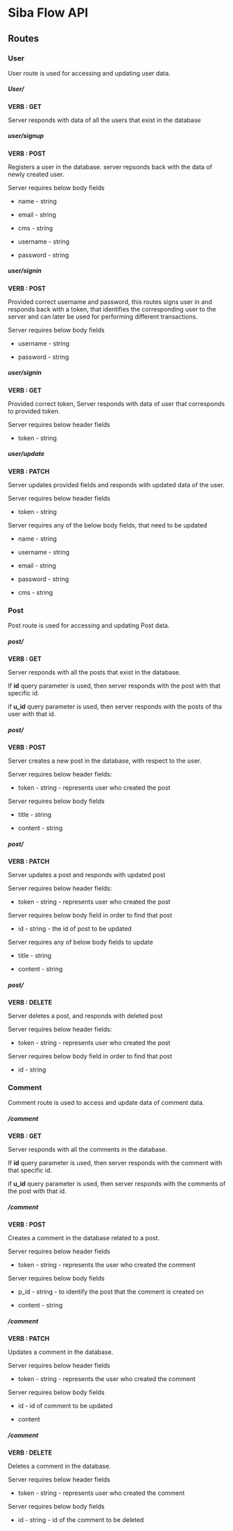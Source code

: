 # Siba Flow API

## Routes

### User

User route is used for accessing and updating user data.

 

##### User/

**VERB : GET**

Server responds with data of all the users that exist in the database

 

##### user/signup

**VERB : POST**

Registers a user in the database. server repsonds back with the data of newly created user.

Server requires below body fields

- name - string

- email - string

- cms - string

- username - string

- password - string



##### user/signin

**VERB : POST**

Provided correct username and password, this routes signs user in and responds back with a token, that identifies the corresponding user to the server and can later be used for performing different transactions.

Server requires below body fields

- username - string

- password - string



##### user/signin

**VERB : GET**

Provided correct token, Server responds with data of user that corresponds to provided token.

Server requires below header fields

- token - string



##### user/update

**VERB : PATCH**

Server updates provided fields and responds with updated data of the user.

Server requires below header fields

- token - string

Server requires any of the below body fields, that need to be updated

- name - string

- username - string

- email - string

- password - string

- cms - string



### Post

Post route is used for accessing and updating Post data.



##### post/

**VERB : GET**

Server responds with all the posts that exist in the database.

If **id** query parameter is used, then server responds with the post with that specific id.

if **u_id** query parameter is used, then server responds with the posts of tha user with that id.



##### post/

**VERB : POST**

Server creates a new post in the database, with respect to the user.

Server requires below header fields:

- token - string - represents user who created the post

Server requires below body fields

- title - string

- content - string



##### post/

**VERB : PATCH**

Server updates a post and responds with updated post

Server requires below header fields:

- token - string - represents user who created the post

Server requires below body field in order to find that post

- id - string - the id of post to be updated

Server requires any of below body fields to update

- title - string

- content - string



##### post/

**VERB : DELETE**

Server deletes a post, and responds with deleted post

Server requires below header fields:

- token - string - represents user who created the post

Server requires below body field in order to find that post

- id - string



### Comment

Comment route is used to access and update data of comment data.



##### /comment

**VERB : GET**

Server responds with all the comments in the database.

If **id** query parameter is used, then server responds with the comment with that specific id.

if **u_id** query parameter is used, then server responds with the comments of the post with that id.



##### /comment

**VERB :  POST**

Creates a comment in the database related to a post.

Server requires below header fields

- token - string - represents the user who created the comment

Server requires below body fields

- p_id - string - to identify the post that the comment is created on

- content - string



##### /comment

**VERB : PATCH**

Updates a comment in the database.

Server requires below header fields

- token - string - represents the user who created the comment

Server requires below body fields

- id - id of comment to be updated

- content



##### /comment

**VERB : DELETE**

Deletes a comment in the database.

Server requires below header fields

- token - string - represents user who created the comment

Server requires below body fields

- id - string - id of the comment to be deleted






















































